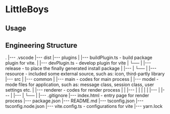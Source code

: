 # LittleBoys

## Usage

## Engineering Structure

.
|--- .vscode
|--- dist
|--- plugins
| |--- buildPlugin.ts - build package plugin for vite.
| |--- devPlugin.ts - develop plugin for vite
| └──
|
|--- release - to place the finally generated install package
| |---
| └──
|
|--- resource - included some external source, such as: icon, third-partly library
|--- src
| |--- common
| |--- main - codes for main process
| |--- model - mode files for application, such as: message class, session class, user settings etc.
| |--- renderer - codes for render process
| | |---
| |
| |
| |---
| |---
| |---
| └──
|
|--- .gitignore
|--- index.html - entry page for render process
|--- package.json
|--- README.md
|--- tsconfig.json
|--- tsconfig.node.json
|--- vite.config.ts - configurations for vite
|--- yarn.lock
